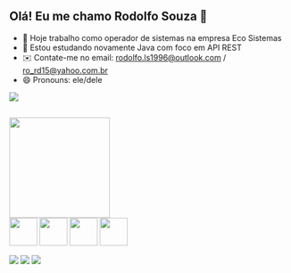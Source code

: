 ## Olá! Eu me chamo Rodolfo Souza 👋

- 🔭 Hoje trabalho como operador de sistemas na empresa Eco Sistemas
- 🌱 Estou estudando novamente Java com foco em API REST
- ✉️ Contate-me no email: rodolfo.ls1996@outlook.com / ro_rd15@yahoo.com.br
- 😄 Pronouns: ele/dele

<div>
  <picture>
  <source
    srcset="https://github-readme-stats.vercel.app/api?username=RodolfoSouza96&show_icons=true&theme=blue-green"
    media="(prefers-color-scheme: dark)"
  />
  <source
    srcset="https://github-readme-stats.vercel.app/api?username=anuraghazra&show_icons=true"
    media="(prefers-color-scheme: light), (prefers-color-scheme: no-preference)"
  />
  <img src="https://github-readme-stats.vercel.app/api?username=anuraghazra&show_icons=true" />
</picture>
</div>

##

<div>
  <img height="180em" src="https://github-readme-stats.vercel.app/api/top-langs/?username=RodolfoSOuza96&layout=compact&langs_count=16&theme=blue-green"/><br>
  <img align="center" height="50" width="50" src="https://cdn.jsdelivr.net/gh/devicons/devicon@latest/icons/java/java-original.svg" />
  <img align="center" height="50" width="50" src="https://cdn.jsdelivr.net/gh/devicons/devicon@latest/icons/spring/spring-original.svg" />
  <img align="center" height="50" width="50" src="https://cdn.jsdelivr.net/gh/devicons/devicon@latest/icons/azuresqldatabase/azuresqldatabase-original.svg" />
  <img align="center" height="50" width="50" src="https://cdn.jsdelivr.net/gh/devicons/devicon@latest/icons/python/python-original.svg" />
</div>

<div><br>
  <a href="https://www.instagram.com/rodolfo.lsouzaa/" target="_blank"><img src="https://img.shields.io/badge/-Instagram-%23E4405F?style=for-the-badge&logo=instagram&logoColor=white" target="_blank"></a>
 	<a href="https://www.twitch.tv/rodofex" target="_blank"><img src="https://img.shields.io/badge/Twitch-9146FF?style=for-the-badge&logo=twitch&logoColor=white" target="_blank"></a>
  <a href="https://www.linkedin.com/in/rodolfo-souza-0892a5138/" target="_blank"><img src="https://img.shields.io/badge/-LinkedIn-%230077B5?style=for-the-badge&logo=linkedin&logoColor=white" target="_blank"></a> 
</div>
